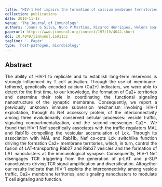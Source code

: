 ```yaml
---
title: "HIV-1 Nef impairs the formation of calcium membrane territories controlling the signaling nanoarchitecture at the immunological synapse"
collection: publications
date: 2016-11-15
venue: 'The Journal of Immunology'
authors: 'Joana G Silva, Nuno P Martins, Ricardo Henriques, Helena Soares'
paperurl: https://www.jimmunol.org/content/197/10/4042.short
doi: 10.4049/jimmunol.1601132
tagline: '- Paper'
type: 'host-pathogen, microbiology'
---
```


<h2> Abstract </h2>
<p align= "justify">
The ability of HIV-1 to replicate and to establish long-term reservoirs is strongly influenced by T cell activation. Through the use of membrane-tethered, genetically encoded calcium (Ca2+) indicators, we were able to detect for the first time, to our knowledge, the formation of Ca2+ territories and determine their role in coordinating the functional signaling nanostructure of the synaptic membrane. Consequently, we report a previously unknown immune subversion mechanism involving HIV-1 exploitation, through its Nef accessory protein, of the interconnectivity among three evolutionarily conserved cellular processes: vesicle traffic, signaling compartmentalization, and the second messenger Ca2+. We found that HIV-1 Nef specifically associates with the traffic regulators MAL and Rab11b compelling the vesicular accumulation of Lck. Through its association with MAL and Rab11b, Nef co-opts Lck switchlike function driving the formation Ca2+ membrane territories, which, in turn, control the fusion of LAT-transporting Rab27 and Rab37 vesicles and the formation of LAT nanoclusters at the immunological synapse. Consequently, HIV-1 Nef disengages TCR triggering from the generation of p-LAT and p-SLP nanoclusters driving TCR signal amplification and diversification. Altogether our results indicate that HIV-1 exploits the interconnectivity among vesicle traffic, Ca2+ membrane territories, and signaling nanoclusters to modulate T cell signaling and function.
